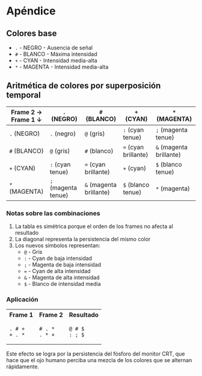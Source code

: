 # Apéndice

## Colores base

- `.` - NEGRO - Ausencia de señal
- `#` - BLANCO - Máxima intensidad
- `+` - CYAN - Intensidad media-alta
- `*` - MAGENTA - Intensidad media-alta

## Aritmética de colores por superposición temporal

<div align=center>

|Frame 2 →<br>Frame 1 ↓|`.` (NEGRO)|`#` (BLANCO)|`+` (CYAN)|`*` (MAGENTA)|
|-|-|-|-|-|
|`.` (NEGRO)|`.` (negro)|`@` (gris)|`:` (cyan tenue)|`;` (magenta tenue)|
|`#` (BLANCO)|`@` (gris)|`#` (blanco)|`=` (cyan brillante)|`&` (magenta brillante)|
|`+` (CYAN)|`:` (cyan tenue)|`=` (cyan brillante)|`+` (cyan)|`$` (blanco tenue)|
|`*` (MAGENTA)|`;` (magenta tenue)|`&` (magenta brillante)|`$` (blanco tenue)|`*` (magenta)|

</div>

### Notas sobre las combinaciones

1. La tabla es simétrica porque el orden de los frames no afecta al resultado
1. La diagonal representa la persistencia del mismo color
1. Los nuevos símbolos representan:
   - `@` - Gris
   - `:` - Cyan de baja intensidad
   - `;` - Magenta de baja intensidad
   - `=` - Cyan de alta intensidad
   - `&` - Magenta de alta intensidad
   - `$` - Blanco de intensidad media

### Aplicación

<div align=center>

<table>
<tr>
<th>Frame 1</th><th>Frame 2</th><th>Resultado</th>
</tr>
<tr>
<td valign=top>

```
. # +
+ . *
```
</td>
<td valign=top>

```
# . *
. * +
```
</td>
<td valign=top>

```
@ # $
: ; $
```
</td>
</tr>
</table>

</div>

Este efecto se logra por la persistencia del fósforo del monitor CRT, que hace que el ojo humano perciba una mezcla de los colores que se alternan rápidamente.
